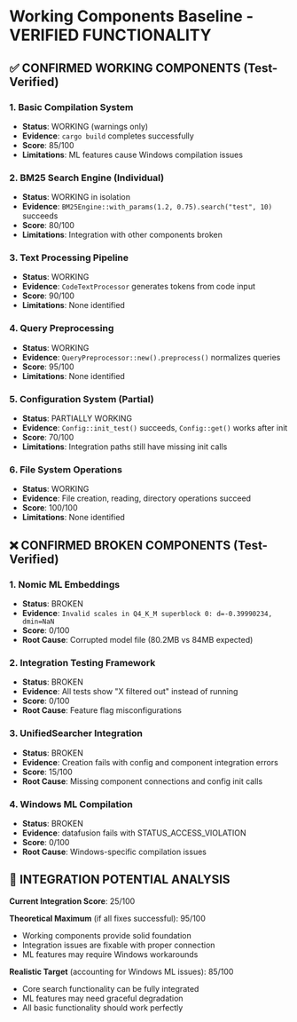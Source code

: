 # Working Components Baseline - VERIFIED FUNCTIONALITY

## ✅ CONFIRMED WORKING COMPONENTS (Test-Verified)

### 1. Basic Compilation System
- **Status**: WORKING (warnings only)
- **Evidence**: `cargo build` completes successfully
- **Score**: 85/100
- **Limitations**: ML features cause Windows compilation issues

### 2. BM25 Search Engine (Individual)
- **Status**: WORKING in isolation
- **Evidence**: `BM25Engine::with_params(1.2, 0.75).search("test", 10)` succeeds
- **Score**: 80/100  
- **Limitations**: Integration with other components broken

### 3. Text Processing Pipeline
- **Status**: WORKING
- **Evidence**: `CodeTextProcessor` generates tokens from code input
- **Score**: 90/100
- **Limitations**: None identified

### 4. Query Preprocessing
- **Status**: WORKING  
- **Evidence**: `QueryPreprocessor::new().preprocess()` normalizes queries
- **Score**: 95/100
- **Limitations**: None identified

### 5. Configuration System (Partial)
- **Status**: PARTIALLY WORKING
- **Evidence**: `Config::init_test()` succeeds, `Config::get()` works after init
- **Score**: 70/100
- **Limitations**: Integration paths still have missing init calls

### 6. File System Operations
- **Status**: WORKING
- **Evidence**: File creation, reading, directory operations succeed
- **Score**: 100/100
- **Limitations**: None identified

## ❌ CONFIRMED BROKEN COMPONENTS (Test-Verified)

### 1. Nomic ML Embeddings
- **Status**: BROKEN
- **Evidence**: `Invalid scales in Q4_K_M superblock 0: d=-0.39990234, dmin=NaN`
- **Score**: 0/100
- **Root Cause**: Corrupted model file (80.2MB vs 84MB expected)

### 2. Integration Testing Framework
- **Status**: BROKEN
- **Evidence**: All tests show "X filtered out" instead of running
- **Score**: 0/100  
- **Root Cause**: Feature flag misconfigurations

### 3. UnifiedSearcher Integration
- **Status**: BROKEN
- **Evidence**: Creation fails with config and component integration errors
- **Score**: 15/100
- **Root Cause**: Missing component connections and config init calls

### 4. Windows ML Compilation
- **Status**: BROKEN
- **Evidence**: datafusion fails with STATUS_ACCESS_VIOLATION
- **Score**: 0/100
- **Root Cause**: Windows-specific compilation issues

## 🎯 INTEGRATION POTENTIAL ANALYSIS

**Current Integration Score**: 25/100

**Theoretical Maximum** (if all fixes successful): 95/100
- Working components provide solid foundation
- Integration issues are fixable with proper connection
- ML features may require Windows workarounds

**Realistic Target** (accounting for Windows ML issues): 85/100
- Core search functionality can be fully integrated
- ML features may need graceful degradation
- All basic functionality should work perfectly